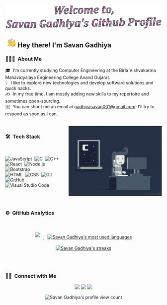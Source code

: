<!-- ![Savan Gadhiya's Banner](./assets/Profile6.gif) -->
<!-- ![Savan Gadhiya's Banner](./assets/Profile7.gif) -->

<!-- ![](./assets/profileImg.gif) -->
<p align="center">
    <img src="assets/Profile%20Banner.gif" alt="Savan Gadhiya's Profile Banner" />
</p>


<p><img alt="Night Coding" src="./assets/Hand%20Wave.gif" width='40' align="left"/><h2>Hey there! I'm Savan Gadhiya</h2></p>

### 👨🏻‍💻 &nbsp;About Me
🎓 &nbsp;I'm currently studying Computer Engineering at the Birla Vishvakarma Mahavidyalaya Engineering College Anand Gujarat.\
💡 &nbsp;I like to explore new technologies and develop software solutions and quick hacks.\
✍️ &nbsp;In my free time, I am mostly adding new skills to my repertoire and sometimes open-sourcing.\
✉️ &nbsp;You can shoot me an email at gadhiyasavan001@gmail.com! I'll try to respond as soon as I can.
<!-- <br /> -->

<br />
<img width="300" alt="Night Coding" src="./assets/Night-Coding.gif" align="right" />

### 🛠 &nbsp;Tech Stack
<br />

<!-- ![Python](https://img.shields.io/badge/-Python-05122A?style=flat&logo=python)&nbsp; -->
![JavaScript](https://img.shields.io/badge/-JavaScript-05122A?style=flat&logo=javascript)&nbsp;
![C](https://img.shields.io/badge/-C-05122A?style=flat&logo=C&logoColor=A8B9CC)&nbsp;
![C++](https://img.shields.io/badge/-C++-05122A?style=flat&logo=C%2B%2B&logoColor=00599C)\
![React](https://img.shields.io/badge/-React-05122A?style=flat&logo=react)&nbsp;
![Node.js](https://img.shields.io/badge/-Node.js-05122A?style=flat&logo=node.js)&nbsp;
![Bootstrap](https://img.shields.io/badge/-Bootstrap-05122A?style=flat&logo=bootstrap&logoColor=563D7C)\
![HTML](https://img.shields.io/badge/-HTML-05122A?style=flat&logo=HTML5)&nbsp;
![CSS](https://img.shields.io/badge/-CSS-05122A?style=flat&logo=CSS3&logoColor=1572B6)&nbsp;
![Git](https://img.shields.io/badge/-Git-05122A?style=flat&logo=git)&nbsp;\
![GitHub](https://img.shields.io/badge/-GitHub-05122A?style=flat&logo=github)&nbsp;
![Visual Studio Code](https://img.shields.io/badge/-Visual%20Studio%20Code-05122A?style=flat&logo=visual-studio-code&logoColor=007ACC)&nbsp;



<br /><br />

### ⚙️ &nbsp;GitHub Analytics

<br />

<p align="center">
<a href="https://github.com/savan-gadhiya">
  <img height="180em" src="https://github-readme-stats.vercel.app/api?username=savan-gadhiya&show_icons=true&theme=algolia&include_all_commits=true&count_private=true&bg_color=0d1117&title_color=00ddd7" style="margin: 5px 10px" />
  <img height="180em" src="https://github-readme-stats.vercel.app/api/top-langs/?username=savan-gadhiya&layout=compact&hide=handlebars&theme=algolia&bg_color=0D1117&hide_border=false&&title_color=00ddd7" alt="Savan Gadhiya's most used languages" style="margin: 5px 10px" />
  <!-- custom_title=Savan%27s%20Most%20Used%20Languages% -->
</p>
<p align="center">
    <img src="http://github-readme-streak-stats.herokuapp.com?user=Savan-gadhiya&theme=dark&background=0D1117&border=FEFEFE&ring=00DDD7&fire=00DDD7&stroke=F1F1F1&currStreakNum=FFFFFF&sideNums=FFFFFF&currStreakLabel=00DDD7&dates=CACACA" alt="Savan Gadhiya's streaks" />
</p>
</a>
<!-- <img src="https://activity-graph.herokuapp.com/graph?username=savan-gadhiya&theme=react-dark&hide_border=false" /> -->

<br /><br />

### 🤝🏻 &nbsp;Connect with Me
<p align="center">
    <a href="https://www.linkedin.com/in/savangadhiya/"><img src="https://img.shields.io/badge/-Savan%20Gadhiya-0077B5?style=flat&logo=Linkedin&logoColor=white"/></a>
    <a href="mailto:gadhiyasavan001@gmail.com"><img src="https://img.shields.io/badge/-gadhiyasavan001@gmail.com-D14836?style=flat&logo=Gmail&logoColor=white"/></a>
    <a href="https://www.instagram.com/savan_gadhiya_24"><img src="https://img.shields.io/badge/-@Savan_Gadhiya_24-E4405F?style=flat&logo=Instagram&logoColor=white"/></a>
</p>


<p align="center"> <img src="https://komarev.com/ghpvc/?username=savan-gadhiya&label=Profile%20views&color=0e75b6&style=plastic" alt="Savan Gadhiya's profile view count" /> </p>
<!-- <br /><br />
<p align="center">
<img src="https://activity-graph.herokuapp.com/graph?username=savan-gadhiya&theme=react-dark&hide_border=false">
</p> -->